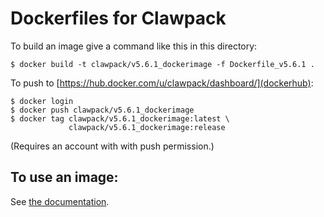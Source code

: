 
# Dockerfiles for Clawpack

To build an image give a command like this in this directory:

    $ docker build -t clawpack/v5.6.1_dockerimage -f Dockerfile_v5.6.1 .

To push to [https://hub.docker.com/u/clawpack/dashboard/](dockerhub):

    $ docker login
    $ docker push clawpack/v5.6.1_dockerimage
    $ docker tag clawpack/v5.6.1_dockerimage:latest \
                 clawpack/v5.6.1_dockerimage:release

(Requires an account with with push permission.)

## To use an image:

See [the documentation](http://www.clawpack.org/docker_image.html).

